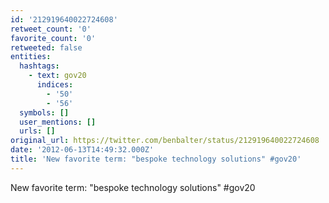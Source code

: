 ```yaml
---
id: '212919640022724608'
retweet_count: '0'
favorite_count: '0'
retweeted: false
entities:
  hashtags:
    - text: gov20
      indices:
        - '50'
        - '56'
  symbols: []
  user_mentions: []
  urls: []
original_url: https://twitter.com/benbalter/status/212919640022724608
date: '2012-06-13T14:49:32.000Z'
title: 'New favorite term: "bespoke technology solutions" #gov20'
---
```


New favorite term: "bespoke technology solutions" #gov20